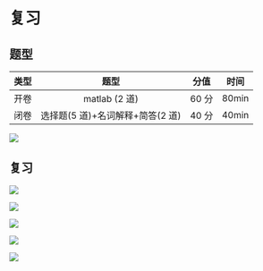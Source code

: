 # 复习

## 题型

| 类型 |               题型               | 分值  | 时间  |
| :--: | :------------------------------: | :---: | :---: |
| 开卷 |          matlab (2 道)           | 60 分 | 80min |
| 闭卷 | 选择题(5 道)+名词解释+简答(2 道) | 40 分 | 40min |

![](assets/2023-02-22-12-07-17.png)

## 复习

![](assets/2023-02-22-11-18-02.png)

![](assets/2023-02-22-11-31-38.png)

![](assets/2023-02-22-11-31-48.png)

![](assets/2023-02-22-11-31-54.png)

![](assets/2023-02-22-11-32-08.png)
